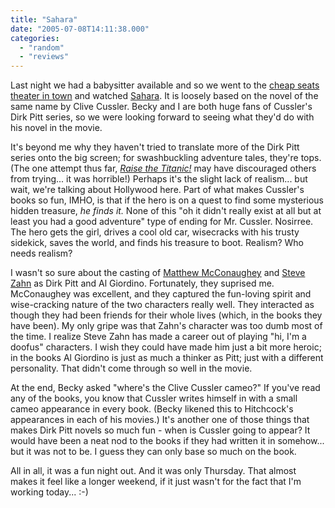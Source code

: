 ```yaml
---
title: "Sahara"
date: "2005-07-08T14:11:38.000"
categories: 
  - "random"
  - "reviews"
---
```


Last night we had a babysitter available and so we went to the [cheap seats theater in town](http://www.collinsroadtheatres.com/) and watched [Sahara](http://us.imdb.com/title/tt0318649/). It is loosely based on the novel of the same name by Clive Cussler. Becky and I are both huge fans of Cussler's Dirk Pitt series, so we were looking forward to seeing what they'd do with his novel in the movie.

It's beyond me why they haven't tried to translate more of the Dirk Pitt series onto the big screen; for swashbuckling adventure tales, they're tops. (The one attempt thus far, _[Raise the Titanic!](http://us.imdb.com/title/tt0081400/)_ may have discouraged others from trying... it was horrible!) Perhaps it's the slight lack of realism... but wait, we're talking about Hollywood here. Part of what makes Cussler's books so fun, IMHO, is that if the hero is on a quest to find some mysterious hidden treasure, _he finds it._ None of this "oh it didn't really exist at all but at least you had a good adventure" type of ending for Mr. Cussler. Nosirree. The hero gets the girl, drives a cool old car, wisecracks with his trusty sidekick, saves the world, and finds his treasure to boot. Realism? Who needs realism?

I wasn't so sure about the casting of [Matthew McConaughey](http://us.imdb.com/name/nm0000190/) and [Steve Zahn](http://us.imdb.com/name/nm0001872/) as Dirk Pitt and Al Giordino. Fortunately, they suprised me. McConaughey was excellent, and they captured the fun-loving spirit and wise-cracking nature of the two characters really well. They interacted as though they had been friends for their whole lives (which, in the books they have been). My only gripe was that Zahn's character was too dumb most of the time. I realize Steve Zahn has made a career out of playing "hi, I'm a doofus" characters. I wish they could have made him just a bit more heroic; in the books Al Giordino is just as much a thinker as Pitt; just with a different personality. That didn't come through so well in the movie.

At the end, Becky asked "where's the Clive Cussler cameo?" If you've read any of the books, you know that Cussler writes himself in with a small cameo appearance in every book. (Becky likened this to Hitchcock's appearances in each of his movies.) It's another one of those things that makes Dirk Pitt novels so much fun - when is Cussler going to appear? It would have been a neat nod to the books if they had written it in somehow... but it was not to be. I guess they can only base so much on the book.

All in all, it was a fun night out. And it was only Thursday. That almost makes it feel like a longer weekend, if it just wasn't for the fact that I'm working today... :-)
